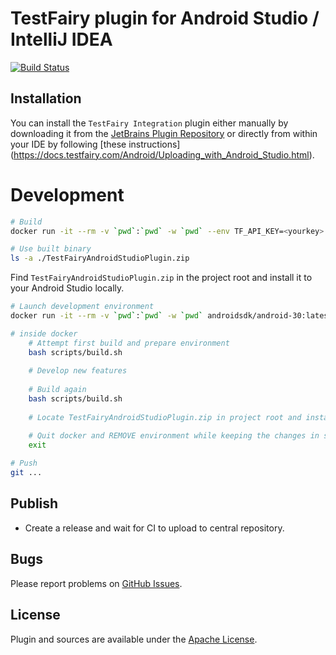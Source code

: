 # TestFairy plugin for Android Studio / IntelliJ IDEA

[![Build Status](https://travis-ci.org/testfairy/testfairy-android-studio-plugin.svg?branch=master)](https://travis-ci.org/testfairy/testfairy-android-studio-plugin)

## Installation

You can install the `TestFairy Integration` plugin either manually by downloading it from the [JetBrains Plugin Repository](https://plugins.jetbrains.com/plugin/7845) or directly from within your IDE by following [these instructions] (https://docs.testfairy.com/Android/Uploading_with_Android_Studio.html).

# Development

```bash
# Build
docker run -it --rm -v `pwd`:`pwd` -w `pwd` --env TF_API_KEY=<yourkey> androidsdk/android-30:latest bash scripts/build.sh

# Use built binary
ls -a ./TestFairyAndroidStudioPlugin.zip
```

Find `TestFairyAndroidStudioPlugin.zip` in the project root and install it to your Android Studio locally.

```bash
# Launch development environment
docker run -it --rm -v `pwd`:`pwd` -w `pwd` androidsdk/android-30:latest bash

# inside docker
    # Attempt first build and prepare environment
    bash scripts/build.sh
    
    # Develop new features
    
    # Build again
    bash scripts/build.sh
    
    # Locate TestFairyAndroidStudioPlugin.zip in project root and install it to your Android Studio 

    # Quit docker and REMOVE environment while keeping the changes in source code
    exit
    
# Push
git ...
```

## Publish

- Create a release and wait for CI to upload to central repository.

## Bugs

Please report problems on [GitHub Issues](https://github.com/testfairy/testfairy-android-studio-plugin/issues).

## License

Plugin and sources are available under the [Apache License](https://www.apache.org/licenses/LICENSE-2.0).
